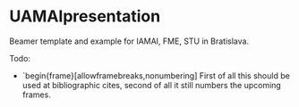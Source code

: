 # UAMAIpresentation
Beamer template and example for IAMAI, FME, STU in Bratislava.

Todo:
- `begin{frame}[allowframebreaks,nonumbering] First of all this should be used at bibliographic cites, second of all it still numbers the upcoming frames.
